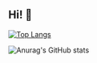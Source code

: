 ## Hi! 🤗

[![Top Langs](https://github-readme-stats.vercel.app/api/top-langs/?username=crawlic-studhide=javascript,css,html)](https://github.com/anuraghazra/github-readme-stats)


![Anurag's GitHub stats](https://github-readme-stats.vercel.app/api?username=crawlic-stud&theme=dark&show_icons=true)
